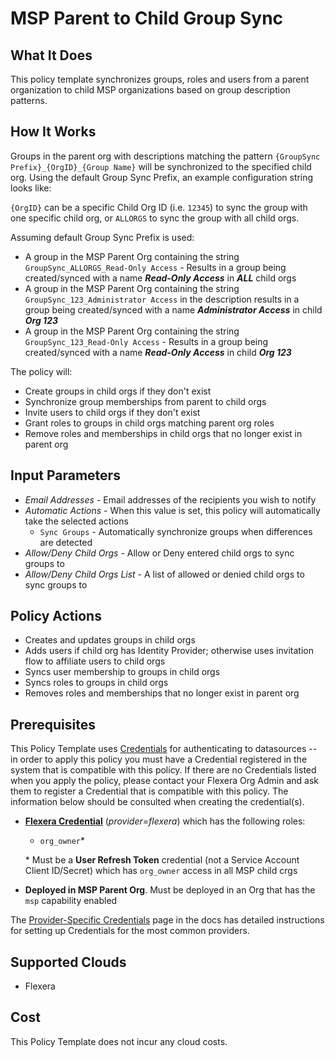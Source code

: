 # MSP Parent to Child Group Sync

## What It Does

This policy template synchronizes groups, roles and users from a parent organization to child MSP organizations based on group description patterns. 


## How It Works
Groups in the parent org with descriptions matching the pattern `{GroupSync Prefix}_{OrgID}_{Group Name}` will be synchronized to the specified child org. Using the default Group Sync Prefix, an example configuration string looks like:

`{OrgID}` can be a specific Child Org ID (i.e. `12345`) to sync the group with one specific child org, or `ALLORGS` to sync the group with all child orgs.

Assuming default Group Sync Prefix is used:

- A group in the MSP Parent Org containing the string `GroupSync_ALLORGS_Read-Only Access` - Results in a group being created/synced with a name ***Read-Only Access*** in ***ALL*** child orgs
- A group in the MSP Parent Org containing the string `GroupSync_123_Administrator Access` in the description results in a group being created/synced with a name ***Administrator Access*** in child ***Org 123***
- A group in the MSP Parent Org containing the string `GroupSync_123_Read-Only Access` - Results in a group being created/synced with a name ***Read-Only Access*** in child ***Org 123***

The policy will:

- Create groups in child orgs if they don't exist
- Synchronize group memberships from parent to child orgs
- Invite users to child orgs if they don't exist
- Grant roles to groups in child orgs matching parent org roles
- Remove roles and memberships in child orgs that no longer exist in parent org

## Input Parameters

- *Email Addresses* - Email addresses of the recipients you wish to notify
- *Automatic Actions* - When this value is set, this policy will automatically take the selected actions
  - `Sync Groups` - Automatically synchronize groups when differences are detected
- *Allow/Deny Child Orgs* - Allow or Deny entered child orgs to sync groups to
- *Allow/Deny Child Orgs List* - A list of allowed or denied child orgs to sync groups to

## Policy Actions

- Creates and updates groups in child orgs
- Adds users if child org has Identity Provider; otherwise uses invitation flow to affiliate users to child orgs
- Syncs user membership to groups in child orgs
- Syncs roles to groups in child orgs
- Removes roles and memberships that no longer exist in parent org

## Prerequisites

This Policy Template uses [Credentials](https://docs.flexera.com/flexera/EN/Automation/ManagingCredentialsExternal.htm) for authenticating to datasources -- in order to apply this policy you must have a Credential registered in the system that is compatible with this policy. If there are no Credentials listed when you apply the policy, please contact your Flexera Org Admin and ask them to register a Credential that is compatible with this policy. The information below should be consulted when creating the credential(s).

- [**Flexera Credential**](https://docs.flexera.com/flexera/EN/Automation/ProviderCredentials.htm) (*provider=flexera*) which has the following roles:
  - `org_owner`*

  \* Must be a **User Refresh Token** credential (not a Service Account Client ID/Secret) which has `org_owner` access in all MSP child crgs

- **Deployed in MSP Parent Org**. Must be deployed in an Org that has the `msp` capability enabled

The [Provider-Specific Credentials](https://docs.flexera.com/flexera/EN/Automation/ProviderCredentials.htm) page in the docs has detailed instructions for setting up Credentials for the most common providers.

## Supported Clouds

- Flexera

## Cost

This Policy Template does not incur any cloud costs.
